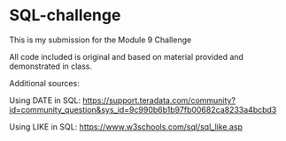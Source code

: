 # SQL-challenge

This is my submission for the Module 9 Challenge

All code included is original and based on material provided and demonstrated in class.

Additional sources:

Using DATE in SQL: https://support.teradata.com/community?id=community_question&sys_id=9c990b6b1b97fb00682ca8233a4bcbd3

Using LIKE in SQL: https://www.w3schools.com/sql/sql_like.asp

